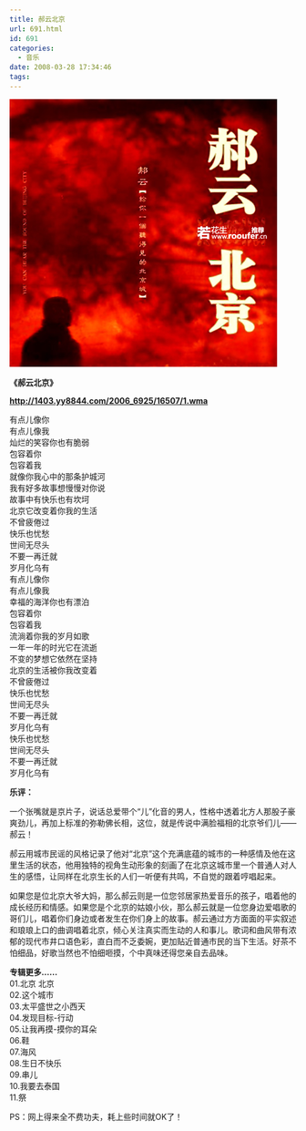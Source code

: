 ```yaml
---
title: 郝云北京
url: 691.html
id: 691
categories:
  - 音乐
date: 2008-03-28 17:34:46
tags:
---
```


![](/images/attachments/month_0803/b2008328172612.jpg)  
  
**《郝云北京》**  
  
**http://1403.yy8844.com/2006_6925/16507/1.wma**  
  
  
有点儿像你  
有点儿像我  
灿烂的笑容你也有脆弱  
包容着你  
包容着我  
就像你我心中的那条护城河  
我有好多故事想慢慢对你说  
故事中有快乐也有坎坷  
北京它改变着你我的生活  
不曾疲倦过  
快乐也忧愁  
世间无尽头  
不要一再迁就  
岁月化乌有  
有点儿像你  
有点儿像我  
幸福的海洋你也有漂泊  
包容着你  
包容着我  
流淌着你我的岁月如歌  
一年一年的时光它在流逝  
不变的梦想它依然在坚持  
北京的生活被你我改变着  
不曾疲倦过  
快乐也忧愁  
世间无尽头  
不要一再迁就  
岁月化乌有  
快乐也忧愁  
世间无尽头  
不要一再迁就  
岁月化乌有  
  
**乐评：**  
  
一个张嘴就是京片子，说话总爱带个“儿”化音的男人，性格中透着北方人那股子豪爽劲儿，再加上标准的弥勒佛长相，这位，就是传说中满脸福相的北京爷们儿——郝云！  
  
郝云用城市民谣的风格记录了他对“北京”这个充满底蕴的城市的一种感情及他在这里生活的状态，他用独特的视角生动形象的刻画了在北京这城市里一个普通人对人生的感悟，让同样在北京生长的人们一听便有共鸣，不自觉的跟着哼唱起来。  
  
如果您是位北京大爷大妈，那么郝云则是一位您邻居家热爱音乐的孩子，唱着他的成长经历和情感。如果您是个北京的姑娘小伙，那么郝云就是一位您身边爱唱歌的哥们儿，唱着你们身边或者发生在你们身上的故事。郝云通过方方面面的平实叙述和琅琅上口的曲调唱着北京，倾心关注真实而生动的人和事儿。歌词和曲风带有浓郁的现代市井口语色彩，直白而不乏委婉，更加贴近普通市民的当下生活。好茶不怕细品，好歌当然也不怕细咂摸，个中真味还得您亲自去品味。  
  
**专辑更多……**  
01.北京 北京  
02.这个城市  
03.太平盛世之小西天  
04.发现目标-行动  
05.让我再摸-摸你的耳朵  
06.鞋  
07.海风  
08.生日不快乐  
09.串儿  
10.我要去泰国  
11.祭  
  
  
PS：网上得来全不费功夫，耗上些时间就OK了！